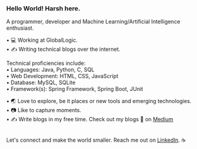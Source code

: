 ### Hello World! Harsh here.

A programmer, developer and Machine Learning/Artificial Intelligence enthusiast.

• 💻 Working at GlobalLogic.<br/>
• ✍️ Writing technical blogs over the internet.

Technical proficiencies include:<br/>
• Languages: Java, Python, C, SQL<br/>
• Web Development: HTML, CSS, JavaScript<br/>
• Database: MySQL, SQLite<br/>
• Framework(s): Spring Framework, Spring Boot, JUnit

• 🌏 Love to explore, be it places or new tools and emerging technologies.<br/>
• 📷 Like to capture moments.<br/>
• ✍️ Write blogs in my free time.
Check out my blogs 📜 on [Medium](https://medium.com/@harshkumar700 "Harsh's Blogs") 

<!--
**harsh-kr/harsh-kr** is a ✨ _special_ ✨ repository because its `README.md` (this file) appears on your GitHub profile.

Here are some ideas to get you started:

- 🔭 I’m currently working on ...
- 🌱 I’m currently learning ...
- 👯 I’m looking to collaborate on ...
- 🤔 I’m looking for help with ...
- 💬 Ask me about ...
- 📫 How to reach me: ...
- 😄 Pronouns: ...
- ⚡ Fun fact: ...
-->
<br/>Let's connect and make the world smaller. Reach me out on [LinkedIn](https://www.linkedin.com/in/harshkr/). ☕
